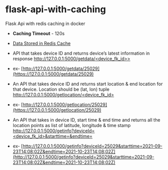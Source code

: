 # flask-api-with-caching
Flask Api with redis caching in docker

* **Caching Timeout** - 120s
- [Data Stored in Redis Cache](https://flaskredisapi.herokuapp.com/) 

- API that takes device ID and returns device’s latest information in response [http://127.0.0.1:5000/getdata/<device_fk_id>>](http://127.0.0.1:5000/getdata/<device_fk_id>)
* ex- [http://127.0.0.1:5000/getdata/25029](https://127.0.0.1:5000/getdata/25029) 
- An API that takes device ID and returns start location & end location for that device. Location should be (lat, lon) tuple
[http://127.0.0.1:5000/getlocation/<device_fk_id>](http://127.0.0.1:5000/getlocation/<device_fk_id>)
* ex- [http://127.0.0.1:5000/getlocation/25029](https://127.0.0.1:5000/getlocation/25029)
- An API that takes in device ID, start time & end time and returns all the location points as list of latitude, longitude & time stamp
[http://127.0.0.1:5000/getinfo?deviceId=<device_fk_id>&starttime=&endtime=](http://127.0.0.1:5000/getinfo?deviceId=<device_fk_id>&starttime=&endtime=)
* ex- [http://127.0.0.1:5000/getinfo?deviceId=25029&starttime=2021-09-23T14:08:02Z&endtime=2021-10-23T14:08:02Z](http://127.0.0.1:5000/getinfo?deviceId=25029&starttime=2021-09-23T14:08:02Z&endtime=2021-10-23T14:08:02Z)
